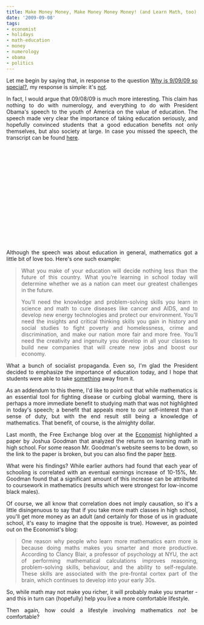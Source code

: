 ```yaml
---
title: Make Money Money, Make Money Money Money! (and Learn Math, too)
date: '2009-09-08'
tags:
- economist
- holidays
- math-education
- money
- numerology
- obama
- politics
---
```


<div style="text-align: justify;">Let me begin by saying that, in response to the question <a href="http://news.yahoo.com/s/livescience/20090908/sc_livescience/why090909issospecial">Why is 9/09/09 so special?</a>, my response is simple: it's <a href="http://mathgoespop.blogspot.com/search/label/Math%20Holidays">not</a>.
<p>In fact, I would argue that 09/08/09 is much more interesting.  This claim has nothing to do with numerology, and everything to do with President Obama's speech to the youth of America on the value of education.  The speech made very clear the importance of taking education seriously, and hopefully convinced students that a good education benefits not only themselves, but also society at large.  In case you missed the speech, the transcript can be found <a href="http://www.whitehouse.gov/MediaResources/PreparedSchoolRemarks/">here</a>.</p>

<p>
<div style="text-align: center;"><object classid="clsid:d27cdb6e-ae6d-11cf-96b8-444553540000" width="440" height="270" codebase="http://download.macromedia.com/pub/shockwave/cabs/flash/swflash.cab#version=6,0,40,0"><param name="allowFullScreen" value="true" /><param name="allowscriptaccess" value="always" /><param name="src" value="http://www.youtube.com/v/8ZZ6GrzWkw0&amp;hl=en&amp;fs=1&amp;" /><param name="allowfullscreen" value="true" /><embed type="application/x-shockwave-flash" width="440" height="270" src="http://www.youtube.com/v/8ZZ6GrzWkw0&amp;hl=en&amp;fs=1&amp;" allowscriptaccess="always" allowfullscreen="true"> </embed></object></div>
 Although the speech was about education in general, mathematics got a little bit of love too.  Here's one such example:</p>
<blockquote><p>What you make of your education will decide nothing less than the future of this country. What you’re learning in school today will determine whether we as a nation can meet our greatest challenges in the future.</p>

<div style="margin: 0in 0in 10pt;">You’ll need the knowledge and problem-solving skills you learn in science and math to cure diseases like cancer and AIDS, and to develop new energy technologies and protect our environment. You’ll need the insights and critical thinking skills you gain in history and social studies to fight poverty and homelessness, crime and discrimination, and make our nation more fair and more free. You’ll need the creativity and ingenuity you develop in all your classes to build new companies that will create new jobs and boost our economy.</div>
</blockquote>
</div>
<div style="margin: 0in 0in 10pt; text-align: justify;">What a bunch of socialist propaganda.  Even so, I'm glad the President decided to emphasize the importance of education today, and I hope that students were able to take <a href="http://news.yahoo.com/s/ap/20090909/ap_on_go_pr_wh/us_obama_school_speech">something</a> away from it.

<p>As an addendum to this theme, I'd like to point out that while mathematics is an essential tool for fighting disease or curbing global warming, there is perhaps a more immediate benefit to studying math that was not highlighted in today's speech; a benefit that appeals more to our self-interest than a sense of duty, but with the end result still being a knowledge of mathematics.   That benefit, of course, is the almighty dollar.</p>

<p>Last month, the Free Exchange blog over at the <a href="http://www.economist.com/blogs/freeexchange/2009/08/how_to_get_smart.cfm">Economist</a> highlighted a paper by Joshua Goodman that analyzed the returns on learning math in high school.  For some reason Mr. Goodman's website seems to be down, so the link to the paper is broken, but you can also find the paper <a href="http://www.ces.census.gov/index.php/ces/seminarslist?down_key=245&amp;down_val=paper">here</a>.</p>

<p>What were his findings?  While earlier authors had found that each year of schooling is correlated with an eventual earnings increase of 10-15%, Mr. Goodman found that a significant amount of this increase can be attributed to coursework in mathematics (results which were strongest for low-income black males).</p>

<p>Of course, we all know that correlation does not imply causation, so it's a little disingenuous to say that if you take more math classes in high school, you'll get more money as an adult (and certainly for those of us in graduate school, it's easy to imagine that the opposite is true).  However, as pointed out on the Economist's blog:</p>

<blockquote><p>One reason why people who learn more mathematics earn more is because doing maths makes you smarter and more productive. According to Clancy Blair, a professor of psychology at NYU, the act of performing mathematical calculations improves reasoning, problem-solving skills, behaviour, and the ability to self-regulate. These skills are associated with the pre-frontal cortex part of the brain, which continues to develop into your early 30s.</p></blockquote>

<p>So, while math may not make you richer, it will probably make you smarter - and this in turn can (hopefully) help you live a more comfortable lifestyle.</p>

<p>Then again, how could a lifestyle involving mathematics <span style="font-style: italic;">not</span> be comfortable?</p></div>
